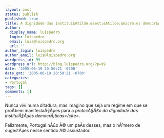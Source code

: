 ```yaml
---
layout: post
status: publish
published: true
title: A dignidade das institui&Atilde;&sect;&Atilde;&micro;es democr&Atilde;&iexcl;tica
author:
  display_name: luispedro
  login: luispedro
  email: luis@luispedro.org
  url: ''
author_login: luispedro
author_email: luis@luispedro.org
wordpress_id: 99
wordpress_url: http://blog.luispedro.org/?p=99
date: '2005-06-19 20:50:21 -0700'
date_gmt: '2005-06-19 20:50:21 -0700'
categories:
- Portugal
tags: []
comments: []
---
```

<p>Nunca vivi numa ditadura, mas imagino que seja um regime em que se pro&Atilde;&shy;bem manifesta&Atilde;&sect;&Atilde;&micro;es para a <cite>protec&Atilde;&sect;&Atilde;&pound;o da dignidade das institui&Atilde;&sect;&Atilde;&micro;es democr&Atilde;&iexcl;ticas<&#47;cite>.</p>
<p>Felizmente, Portugal n&Atilde;&pound;o &Atilde;&copy; um pa&Atilde;&shy;s desses, mas o n&Atilde;&ordm;mero de sugest&Atilde;&micro;es nesse sentido &Atilde;&copy; assustador.</p>
